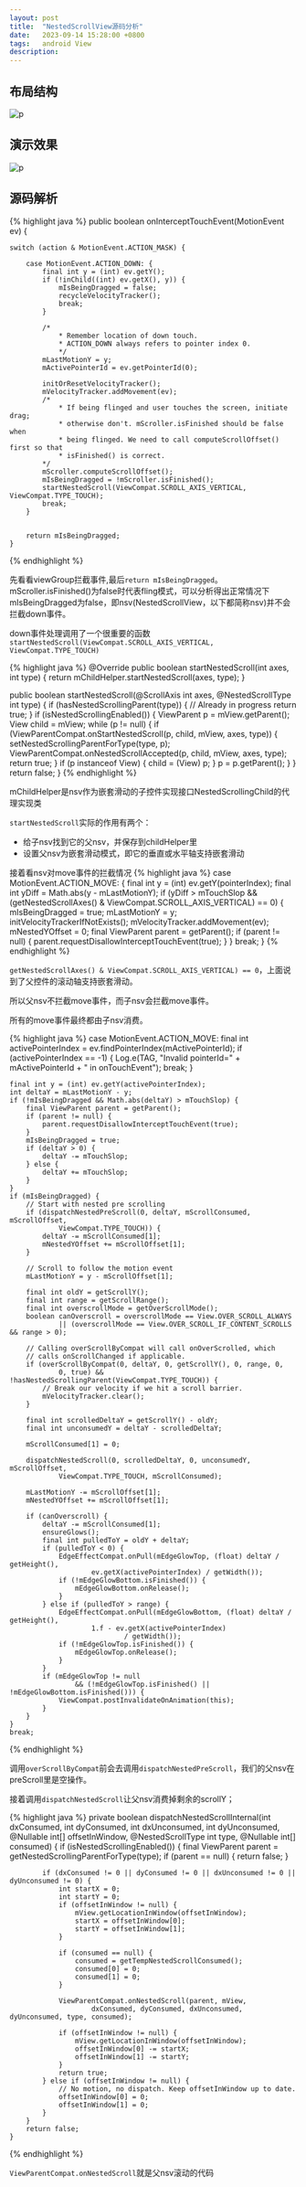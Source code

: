 ```yaml
---
layout: post
title:  "NestedScrollView源码分析"
date:   2023-09-14 15:28:00 +0800
tags:   android View
description:
---
```


布局结构
---------------

![p](/assets/images/2023-pic/p5.png)  


演示效果
------------
![p](/assets/images/2023-pic/p4.gif)  


源码解析
----------------

{% highlight java %}
public boolean onInterceptTouchEvent(MotionEvent ev) {


    switch (action & MotionEvent.ACTION_MASK) {

        case MotionEvent.ACTION_DOWN: {
            final int y = (int) ev.getY();
            if (!inChild((int) ev.getX(), y)) {
                mIsBeingDragged = false;
                recycleVelocityTracker();
                break;
            }

            /*
                * Remember location of down touch.
                * ACTION_DOWN always refers to pointer index 0.
                */
            mLastMotionY = y;
            mActivePointerId = ev.getPointerId(0);

            initOrResetVelocityTracker();
            mVelocityTracker.addMovement(ev);
            /*
                * If being flinged and user touches the screen, initiate drag;
                * otherwise don't. mScroller.isFinished should be false when
                * being flinged. We need to call computeScrollOffset() first so that
                * isFinished() is correct.
            */
            mScroller.computeScrollOffset();
            mIsBeingDragged = !mScroller.isFinished();
            startNestedScroll(ViewCompat.SCROLL_AXIS_VERTICAL, ViewCompat.TYPE_TOUCH);
            break;
        }


        return mIsBeingDragged;
    }
{% endhighlight %}

先看看viewGroup拦截事件,最后`return mIsBeingDragged`。mScroller.isFinished()为false时代表fling模式，可以分析得出正常情况下mIsBeingDragged为false，即nsv(NestedScrollView，以下都简称nsv)并不会拦截down事件。   

down事件处理调用了一个很重要的函数`startNestedScroll(ViewCompat.SCROLL_AXIS_VERTICAL, ViewCompat.TYPE_TOUCH)`


{% highlight java %}
@Override
public boolean startNestedScroll(int axes, int type) {
    return mChildHelper.startNestedScroll(axes, type);
}

public boolean startNestedScroll(@ScrollAxis int axes, @NestedScrollType int type) {
        if (hasNestedScrollingParent(type)) {
            // Already in progress
            return true;
        }
        if (isNestedScrollingEnabled()) {
            ViewParent p = mView.getParent();
            View child = mView;
            while (p != null) {
                if (ViewParentCompat.onStartNestedScroll(p, child, mView, axes, type)) {
                    setNestedScrollingParentForType(type, p);
                    ViewParentCompat.onNestedScrollAccepted(p, child, mView, axes, type);
                    return true;
                }
                if (p instanceof View) {
                    child = (View) p;
                }
                p = p.getParent();
            }
        }
        return false;
    }
{% endhighlight %}

mChildHelper是nsv作为嵌套滑动的子控件实现接口NestedScrollingChild的代理实现类   

`startNestedScroll`实际的作用有两个：
- 给子nsv找到它的父nsv，并保存到childHelper里
- 设置父nsv为嵌套滑动模式，即它的垂直或水平轴支持嵌套滑动

接着看nsv对move事件的拦截情况
{% highlight java %}
case MotionEvent.ACTION_MOVE: {
    final int y = (int) ev.getY(pointerIndex);
    final int yDiff = Math.abs(y - mLastMotionY);
    if (yDiff > mTouchSlop
            && (getNestedScrollAxes() & ViewCompat.SCROLL_AXIS_VERTICAL) == 0) {
        mIsBeingDragged = true;
        mLastMotionY = y;
        initVelocityTrackerIfNotExists();
        mVelocityTracker.addMovement(ev);
        mNestedYOffset = 0;
        final ViewParent parent = getParent();
        if (parent != null) {
            parent.requestDisallowInterceptTouchEvent(true);
        }
    }
    break;
}
{% endhighlight %}

`getNestedScrollAxes() & ViewCompat.SCROLL_AXIS_VERTICAL) == 0`，上面说到了父控件的滚动轴支持嵌套滑动。    

所以父nsv不拦截move事件，而子nsv会拦截move事件。    

所有的move事件最终都由子nsv消费。

{% highlight java %}
case MotionEvent.ACTION_MOVE:
    final int activePointerIndex = ev.findPointerIndex(mActivePointerId);
    if (activePointerIndex == -1) {
        Log.e(TAG, "Invalid pointerId=" + mActivePointerId + " in onTouchEvent");
        break;
    }

    final int y = (int) ev.getY(activePointerIndex);
    int deltaY = mLastMotionY - y;
    if (!mIsBeingDragged && Math.abs(deltaY) > mTouchSlop) {
        final ViewParent parent = getParent();
        if (parent != null) {
            parent.requestDisallowInterceptTouchEvent(true);
        }
        mIsBeingDragged = true;
        if (deltaY > 0) {
            deltaY -= mTouchSlop;
        } else {
            deltaY += mTouchSlop;
        }
    }
    if (mIsBeingDragged) {
        // Start with nested pre scrolling
        if (dispatchNestedPreScroll(0, deltaY, mScrollConsumed, mScrollOffset,
                ViewCompat.TYPE_TOUCH)) {
            deltaY -= mScrollConsumed[1];
            mNestedYOffset += mScrollOffset[1];
        }

        // Scroll to follow the motion event
        mLastMotionY = y - mScrollOffset[1];

        final int oldY = getScrollY();
        final int range = getScrollRange();
        final int overscrollMode = getOverScrollMode();
        boolean canOverscroll = overscrollMode == View.OVER_SCROLL_ALWAYS
                || (overscrollMode == View.OVER_SCROLL_IF_CONTENT_SCROLLS && range > 0);

        // Calling overScrollByCompat will call onOverScrolled, which
        // calls onScrollChanged if applicable.
        if (overScrollByCompat(0, deltaY, 0, getScrollY(), 0, range, 0,
                0, true) && !hasNestedScrollingParent(ViewCompat.TYPE_TOUCH)) {
            // Break our velocity if we hit a scroll barrier.
            mVelocityTracker.clear();
        }

        final int scrolledDeltaY = getScrollY() - oldY;
        final int unconsumedY = deltaY - scrolledDeltaY;

        mScrollConsumed[1] = 0;

        dispatchNestedScroll(0, scrolledDeltaY, 0, unconsumedY, mScrollOffset,
                ViewCompat.TYPE_TOUCH, mScrollConsumed);

        mLastMotionY -= mScrollOffset[1];
        mNestedYOffset += mScrollOffset[1];

        if (canOverscroll) {
            deltaY -= mScrollConsumed[1];
            ensureGlows();
            final int pulledToY = oldY + deltaY;
            if (pulledToY < 0) {
                EdgeEffectCompat.onPull(mEdgeGlowTop, (float) deltaY / getHeight(),
                        ev.getX(activePointerIndex) / getWidth());
                if (!mEdgeGlowBottom.isFinished()) {
                    mEdgeGlowBottom.onRelease();
                }
            } else if (pulledToY > range) {
                EdgeEffectCompat.onPull(mEdgeGlowBottom, (float) deltaY / getHeight(),
                        1.f - ev.getX(activePointerIndex)
                                / getWidth());
                if (!mEdgeGlowTop.isFinished()) {
                    mEdgeGlowTop.onRelease();
                }
            }
            if (mEdgeGlowTop != null
                    && (!mEdgeGlowTop.isFinished() || !mEdgeGlowBottom.isFinished())) {
                ViewCompat.postInvalidateOnAnimation(this);
            }
        }
    }
    break;
{% endhighlight %}

调用`overScrollByCompat`前会去调用`dispatchNestedPreScroll`，我们的父nsv在preScroll里是空操作。    

接着调用`dispatchNestedScroll`让父nsv消费掉剩余的scrollY；

{% highlight java %}
private boolean dispatchNestedScrollInternal(int dxConsumed, int dyConsumed,
            int dxUnconsumed, int dyUnconsumed, @Nullable int[] offsetInWindow,
            @NestedScrollType int type, @Nullable int[] consumed) {
        if (isNestedScrollingEnabled()) {
            final ViewParent parent = getNestedScrollingParentForType(type);
            if (parent == null) {
                return false;
            }

            if (dxConsumed != 0 || dyConsumed != 0 || dxUnconsumed != 0 || dyUnconsumed != 0) {
                int startX = 0;
                int startY = 0;
                if (offsetInWindow != null) {
                    mView.getLocationInWindow(offsetInWindow);
                    startX = offsetInWindow[0];
                    startY = offsetInWindow[1];
                }

                if (consumed == null) {
                    consumed = getTempNestedScrollConsumed();
                    consumed[0] = 0;
                    consumed[1] = 0;
                }

                ViewParentCompat.onNestedScroll(parent, mView,
                        dxConsumed, dyConsumed, dxUnconsumed, dyUnconsumed, type, consumed);

                if (offsetInWindow != null) {
                    mView.getLocationInWindow(offsetInWindow);
                    offsetInWindow[0] -= startX;
                    offsetInWindow[1] -= startY;
                }
                return true;
            } else if (offsetInWindow != null) {
                // No motion, no dispatch. Keep offsetInWindow up to date.
                offsetInWindow[0] = 0;
                offsetInWindow[1] = 0;
            }
        }
        return false;
    }
{% endhighlight %}

`ViewParentCompat.onNestedScroll`就是父nsv滚动的代码
